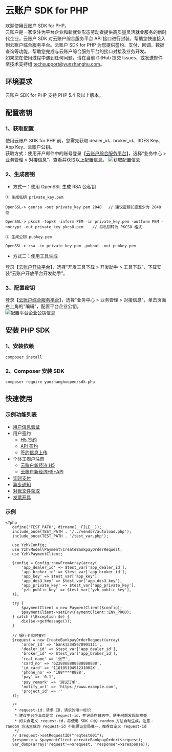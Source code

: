 # 云账户 SDK for PHP
欢迎使用云账户 SDK for PHP。    
云账户是一家专注为平台企业和新就业形态劳动者提供高质量灵活就业服务的新时代企业。云账户 SDK 对云账户综合服务平台 API 接口进行封装，帮助您快速接入到云账户综合服务平台。云账户 SDK for PHP 为您提供签约、支付、回调、数据查询等功能，帮助您完成与云账户综合服务平台的接口对接及业务开发。           
如果您在使用过程中遇到任何问题，请在当前 GitHub 提交 Issues，或发送邮件至技术支持组 [techsupport@yunzhanghu.com](mailto:techsupport@yunzhanghu.com)。

## 环境要求

云账户 SDK for PHP 支持 PHP 5.4 及以上版本。

## 配置密钥
### 1、获取配置

使用云账户 SDK for PHP 前，您需先获取 dealer_id、broker_id、3DES Key、App Key、云账户公钥。  
获取方式：使用开户邮件中的账号登录【[云账户综合服务平台](https://service.yunzhanghu.com)】，选择“业务中心 > 业务管理 > 对接信息”，查看并获取以上配置信息。
![获取配置信息](https://yos.yunzhanghu.com/getobject/duijiexinxi-3.png?isAttachment=false&fileID=4d073f5df6ccd7f16db1f3f21016dec959381154&signature=9pXBRSdwjXtnLesLnv4ASa7Hxmhu46PaBJXb%2BQxVvpg%3D)

### 2、生成密钥

- 方式一：使用 OpenSSL 生成 RSA 公私钥

```
① ⽣成私钥 private_key.pem

OpenSSL-> genrsa -out private_key.pem 2048   // 建议密钥⻓度⾄少为 2048 位

OpenSSL-> pkcs8 -topk8 -inform PEM -in private_key.pem -outform PEM -nocrypt -out private_key_pkcs8.pem    // 将私钥转为 PKCS8 格式 

② ⽣成公钥 pubkey.pem

OpenSSL-> rsa -in private_key.pem -pubout -out pubkey.pem
```

- 方式二：使用工具生成

登录【[云账户开放平台](https://open.yunzhanghu.com)】，选择“开发工具下载 > 开发助手 > 工具下载”，下载安装“云账户开放平台开发助手”。

### 3、配置密钥

登录【[云账户综合服务平台](https://service.yunzhanghu.com/)】，选择"业务中心 > 业务管理 > 对接信息"，单击页面右上角的"编辑"，配置平台企业公钥。  
![配置平台企业公钥信息](https://yos.yunzhanghu.com/getobject/duijiexinxi-4.png?isAttachment=false&fileID=6f4c1927c490566e68cfb608cc951c2dbb14132d&signature=KVHB%2B6cIkAkHxSKNpBsrKy%2FQU%2FRFDnE4G6dDvw%2BROHU%3D)

## 安装 PHP SDK  
### 1、安装依赖

```
composer install
```

### 2、Composer 安装 SDK

```
composer require yunzhanghuopen/sdk-php
```


## 快速使用

### 示例功能列表

- [用户信息验证](example/authentication.php )   
- 用户签约 
   - [H5 签约](example/h5UserSign.php )
   - [API 签约](example/apiUserSign.php )
   - [签约信息上传](example/uploadUserSign.php )
- 个体工商户注册 
   - [云账户新经济 H5](example/bizlicXjjH5.php) 
   - [云账户新经济H5+API](example/bizlicXjjH5Api.php ) 
- [实时支付](example/payment.php ) 
- [异步通知](example/notify.php )     
- [对账文件获取](example/dataService.php )    
- [发票开具](example/invoice.php )     


### 示例
```
<?php
   define('TEST_PATH', dirname(__FILE__));
   include_once(TEST_PATH . '/../vendor/autoload.php');
   include_once(TEST_PATH . '/test_var.php');
   
   use Yzh\Config;
   use Yzh\Model\Payment\CreateBankpayOrderRequest;
   use Yzh\PaymentClient;
   
   $config = Config::newFromArray(array(
       'app_dealer_id' => $test_var['app_dealer_id'],
       'app_broker_id' => $test_var['app_broker_id'],
       'app_key' => $test_var['app_key'],
       'app_des3_key' => $test_var['app_des3_key'],
       'app_private_key' => $test_var['app_private_key'],
       'yzh_public_key' => $test_var['yzh_public_key'],
   ));
   
   try {
       $paymentClient = new PaymentClient($config);
       $paymentClient->setEnv(PaymentClient::ENV_PROD);
   } catch (\Exception $e) {
       die($e->getMessage());
   }
   
   // 银行卡实时支付
   $request = new CreateBankpayOrderRequest(array(
       'order_id' => 'bank12345678901111',                
       'dealer_id' => $test_var['app_dealer_id'],        
       'broker_id' => $test_var['app_broker_id'],        
       'real_name' => '张三',                             
       'card_no' => '6228888888888888888',                   
       'id_card' => '11010519491231002X',               
       'phone_no' => '188****8888',                       
       'pay' => '0.1',                                    
       'pay_remark' => '测试订单',                           
       'notify_url' => 'https://www.example.com',   
       'project_id' => ''              
   ));

   /*
    * request-id：请求 ID，请求的唯一标识
    * 建议平台企业自定义 request-id，并记录在日志中，便于问题发现及排查
    * 如未自定义 request-id，将使用 SDK 中的 random 方法自动生成。注意：random 方法生成的 request-id 不能保证全局唯一，推荐自定义 request-id
    */
   // $request->setRequestID("reqtest001");   
   $response = $paymentClient->createBankpayOrder($request);
   var_dump(array('request'=>$request, 'response'=>$response));
   
```
